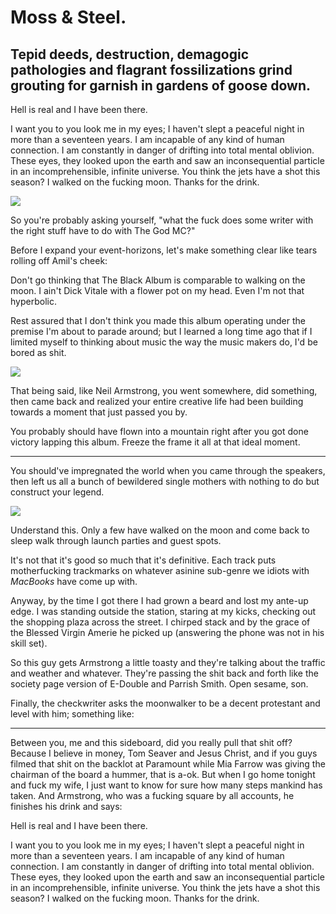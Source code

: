 <div class="col col--main">
  <h1 id="moss-steel">Moss &amp; Steel.</h1>
  <h2 id="tepid-deeds-destruction-demagogic-pathologies-and-flagrant-fossilizations-combine-to-grout-in-gardens-of-goose-feathers-">Tepid deeds, destruction, demagogic pathologies and flagrant fossilizations grind grouting for garnish in gardens of goose down.</h2>
  <p>Hell is real and I have been there.</p>
  <p>I want you to you look me in my eyes; I haven't slept a peaceful night in more than a seventeen years. I am incapable of any kind of human connection. I am constantly in danger of drifting into total mental oblivion. These eyes, they looked upon the earth and saw an inconsequential particle in an incomprehensible, infinite universe. You think the jets have a shot this season? I walked on the fucking moon. Thanks for the drink.</p>

  <img class="img" src="http://cloud.ahfr.org/22e5b4d0a9872511881f.jpg" />

  <p class="u-center">So you're probably asking yourself, "what the fuck does some writer with the right stuff have to do with The God MC?"</p>
</div>
<div class="col">
  <p>Before I expand your event-horizons, let's make something clear like tears rolling off Amil's cheek:</p>
  <p>Don't go thinking that The Black Album is comparable to walking on the moon. I ain't Dick Vitale with a flower pot on my head. Even I'm not that hyperbolic.</p>
  <p>Rest assured that I don't think you made this album operating under the premise I'm about to parade around; but I learned a long time ago that if I limited myself to thinking about music the way the music makers do, I'd be bored as shit.</p>

  <img class="img img--right" src="http://cloud.ahfr.org/f24929a0407db76c9747.jpg" />

  <p>That being said, like Neil Armstrong, you went somewhere, did something, then came back and realized your entire creative life had been building towards a moment that just passed you by.

  You probably should have flown into a mountain right after you got done victory lapping this album.
  Freeze the frame it all at that ideal moment.</p>
  <hr class="u-absolute--before" />
  <p>You should've impregnated the world when you came through the speakers, then left us all a bunch of bewildered single mothers with nothing to do but construct your legend.</p>
</div>
<div class="col">
  <img class="img img--small" src="http://cloud.ahfr.org/fa1a767d0c98ea5d33f4.jpg" />
  <p>
    Understand this. Only a few have walked on the moon and come back to sleep walk through launch parties and guest spots.
   </p>
   <p>
      It's not that it's good so much that it's definitive. Each track puts motherfucking trackmarks on whatever asinine sub-genre we idiots with <em>MacBooks</em> have come up with.
  </p>
  <p>
    Anyway, by the time I got there I had grown a beard and lost my ante-up edge. I was standing outside the station, staring at my kicks, checking out the shopping plaza across the street. I chirped stack and by the grace of the Blessed Virgin Amerie he picked up (answering the phone was not in his skill set).
  </p>
  <p>So this guy gets Armstrong a little toasty and they're talking about the traffic and weather and whatever. They're passing the shit back and forth like the society page version of E-Double and Parrish Smith. Open sesame, son.</p>
  <p>Finally, the checkwriter asks the moonwalker to be a decent protestant and level with him; something like:</p>
</div>

<hr class="u-absolute--before" />

<p>Between you, me and this sideboard, did you really pull that shit off? Because I believe in money, Tom Seaver and Jesus Christ, and if you guys filmed that shit on the backlot at Paramount while Mia Farrow was giving the chairman of the board a hummer, that is a-ok. But when I go home tonight and fuck my wife, I just want to know for sure how many steps mankind has taken. And Armstrong, who was a fucking square by all accounts, he finishes his drink and says:</p>
<p>Hell is real and I have been there.</p>
<p>I want you to you look me in my eyes; I haven't slept a peaceful night in more than a seventeen years. I am incapable of any kind of human connection. I am constantly in danger of drifting into total mental oblivion. These eyes, they looked upon the earth and saw an inconsequential particle in an incomprehensible, infinite universe. You think the jets have a shot this season? I walked on the fucking moon. Thanks for the drink.</p>
